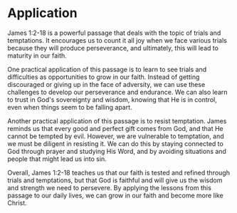 # Application

James 1:2-18 is a powerful passage that deals with the topic of trials and temptations. It encourages us to count it all joy when we face various trials because they will produce perseverance, and ultimately, this will lead to maturity in our faith.

One practical application of this passage is to learn to see trials and difficulties as opportunities to grow in our faith. Instead of getting discouraged or giving up in the face of adversity, we can use these challenges to develop our perseverance and endurance. We can also learn to trust in God's sovereignty and wisdom, knowing that He is in control, even when things seem to be falling apart.

Another practical application of this passage is to resist temptation. James reminds us that every good and perfect gift comes from God, and that He cannot be tempted by evil. However, we are vulnerable to temptation, and we must be diligent in resisting it. We can do this by staying connected to God through prayer and studying His Word, and by avoiding situations and people that might lead us into sin.

Overall, James 1:2-18 teaches us that our faith is tested and refined through trials and temptations, but that God is faithful and will give us the wisdom and strength we need to persevere. By applying the lessons from this passage to our daily lives, we can grow in our faith and become more like Christ.